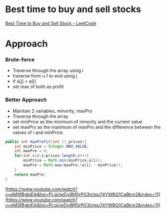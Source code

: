 # Best time to buy and sell stocks

[Best Time to Buy and Sell Stock - LeetCode](https://leetcode.com/problems/best-time-to-buy-and-sell-stock/)

# Approach

### Brute-force

- Traverse through the array using i
- traverse from i+1 to end using j
- if a[j] > a[i]
- set max of both as profit

### Better Approach

- Maintain 2 variables, minority, maxPro
- Traverse through the array
- set minPrice as the minimum of minority and the current value
- set maxPro as the maximum of maxPro and the difference between the values of i and minPrice

```java
public int maxProfit(int [] prices){
	int minPrice = Integer.MAX_VALUE;
	int maxPro = 0;
	for(int i=0;i<prices.length;i++){
		minPrice = Math.min(minPrice,a[i]);
		maxPro = Math.max(maxPro,(a[i] - minPrice));
	}
	return maxPro;
}
```

[https://www.youtube.com/watch?v=eMSfBgbiEjk&list=PLgUwDviBIf0rPG3Ictpu74YWBQ1CaBkm2&index=11](https://www.youtube.com/watch?v=eMSfBgbiEjk&list=PLgUwDviBIf0rPG3Ictpu74YWBQ1CaBkm2&index=11)